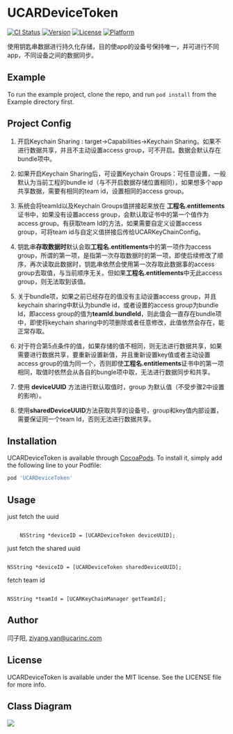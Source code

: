 # UCARDeviceToken

[![CI Status](https://img.shields.io/travis/闫子阳/UCARDeviceToken.svg?style=flat)](https://travis-ci.org/闫子阳/UCARDeviceToken)
[![Version](https://img.shields.io/cocoapods/v/UCARDeviceToken.svg?style=flat)](https://cocoapods.org/pods/UCARDeviceToken)
[![License](https://img.shields.io/cocoapods/l/UCARDeviceToken.svg?style=flat)](https://cocoapods.org/pods/UCARDeviceToken)
[![Platform](https://img.shields.io/cocoapods/p/UCARDeviceToken.svg?style=flat)](https://cocoapods.org/pods/UCARDeviceToken)

使用钥匙串数据进行持久化存储，目的使app的设备号保持唯一，并可进行不同app，不同设备之间的数据同步。

## Example

To run the example project, clone the repo, and run `pod install` from the Example directory first.

## Project Config

1. 开启Keychain Sharing : target->Capabilities->Keychain Sharing。如果不进行数据共享，并且不主动设置access group，可不开启。数据会默认存在bundle项中。

2. 如果开启Keychain Sharing后，可设置Keychain Groups：可任意设置，一般默认为当前工程的bundle id（与不开启数据存储位置相同），如果想多个app共享数据，需要有相同的team id，设置相同的access group。

3. 系统会将teamId以及Keychain Groups值拼接起来放在 **工程名.entitlements** 证书中，如果没有设置access group，会默认取证书中的第一个值作为access group。有获取team Id的方法，如果需要自定义设置access group，可将team id与自定义值拼接后传给UCARKeyChainConfig。

4. 钥匙串**存取数据时**默认会取**工程名.entitlements**中的第一项作为access group，所谓的第一项，是指第一次存取数据时的第一项，即使后续修改了顺序，再次读取此数据时，钥匙串依然会使用第一次存取此数据事的access group去取值，与当前顺序无关。但如果**工程名.entitlements**中无此access group，则无法取到该值。
5. 关于bundle项，如果之前已经存在的值没有主动设置access group，并且keychain sharing中默认为bundle id，或者设置的access group为bundle Id，即access group的值为**teamId.bundleId**，则此值会一直存在bundle项中，即使将keychain sharing中的项删除或者任意修改，此值依然会存在，能正常存取。
6. 对于符合第5点条件的值，如果存储的值不相同，则无法进行数据共享，如果需要进行数据共享，要重新设置新值，并且重新设置key值或者主动设置access group的值为同一个，否则即使**工程名.entitlements**证书中的第一项相同，取值时依然会从各自的bungle项中取，无法进行数据同步和共享。

7. 使用 **deviceUUID** 方法进行默认取值时，group 为默认值（不受步骤2中设置的影响）。
8. 使用**sharedDeviceUUID**方法获取共享的设备号，group和key值内部设置，需要保证同一个team Id，否则无法进行数据共享。

## Installation

UCARDeviceToken is available through [CocoaPods](https://cocoapods.org). To install
it, simply add the following line to your Podfile:

```ruby
pod 'UCARDeviceToken'
```

## Usage

just fetch the uuid

```objc

    NSString *deviceID = [UCARDeviceToken deviceUUID];

```

just fetch the shared uuid

```objc

NSString *deviceID = [UCARDeviceToken sharedDeviceUUID];

```

fetch team id

```objc

NSString *teamId = [UCARKeyChainManager getTeamId];

```

## Author

闫子阳, ziyang.yan@ucarinc.com

## License

UCARDeviceToken is available under the MIT license. See the LICENSE file for more info.
## Class Diagram
![](Image/class_diagram.png)
